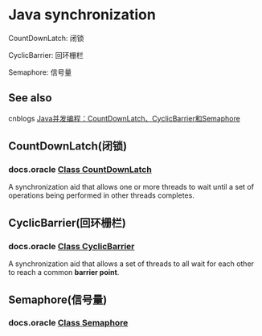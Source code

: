 # Java synchronization



CountDownLatch: 闭锁

CyclicBarrier: 回环栅栏

Semaphore: 信号量



## See also

cnblogs [Java并发编程：CountDownLatch、CyclicBarrier和Semaphore](https://www.cnblogs.com/dolphin0520/p/3920397.html) 



## CountDownLatch(闭锁)

### docs.oracle [Class CountDownLatch](https://docs.oracle.com/javase/8/docs/api/java/util/concurrent/CountDownLatch.html)

A synchronization aid that allows one or more threads to wait until a set of operations being performed in other threads completes.

## CyclicBarrier(回环栅栏)

### docs.oracle [Class CyclicBarrier](https://docs.oracle.com/javase/8/docs/api/java/util/concurrent/CyclicBarrier.html) 

A synchronization aid that allows a set of threads to all wait for each other to reach a common **barrier point**. 



## Semaphore(信号量)

### docs.oracle [Class Semaphore](https://docs.oracle.com/javase/8/docs/api/java/util/concurrent/Semaphore.html)